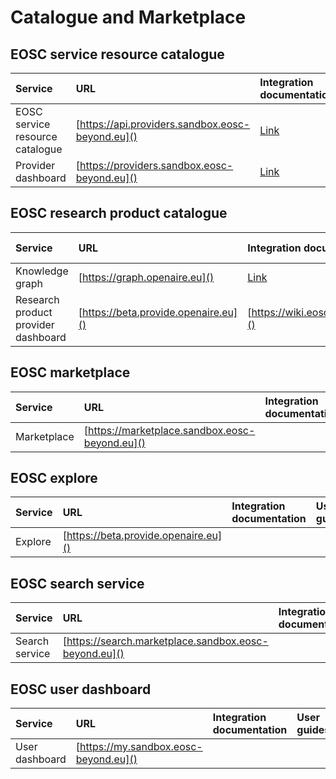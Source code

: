 # Catalogue and Marketplace

## EOSC service resource catalogue

| Service                         |  URL                            | Integration documentation | User guides | Technology documentation | Owner  |
|:-------------------------------- |:------------------------------ |:--------------------------|:------------|:-------------------------|:-------|
| EOSC service resource catalogue | [https://api.providers.sandbox.eosc-beyond.eu]() | [Link](https://github.com/madgeek-arc/resource-catalogue-docs) | | | Athena |
| Provider dashboard | [https://providers.sandbox.eosc-beyond.eu]()     | [Link](https://wiki.eoscfuture.eu/display/PUBLIC/1.3+EOSC+Service+Catalogue%3A+Architecture+and+Interoperability+Guidelines) | | | Athena |  

## EOSC research product catalogue

| Service                         |  URL                            | Integration documentation | User guides | Technology documentation | Owner  |
|:-------------------------------- |:------------------------------ |:--------------------------|:------------|:-------------------------|:-------|
| Knowledge graph |      [https://graph.openaire.eu]() | [Link](https://wiki.eoscfuture.eu/display/PUBLIC/1.2+EOSC+Research+Product+Catalogue%3A+Architecture+and+Interoperability+Guidelines) | | | OpenAIRE |
| Research product provider dashboard    |[https://beta.provide.openaire.eu]() | [https://wiki.eoscfuture.eu/display/PUBLIC/1.2+EOSC+Research+Product+Catalogue%3A+Architecture+and+Interoperability+Guidelines]() | OpenAIRE |  

## EOSC marketplace
| Service                         |  URL                            | Integration documentation | User guides | Technology documentation | Owner  |
|:-------------------------------- |:------------------------------ |:--------------------------|:------------|:-------------------------|:-------|
| Marketplace |         [https://marketplace.sandbox.eosc-beyond.eu]() | | | | Cyfronet |

## EOSC explore
| Service                         |  URL                            | Integration documentation | User guides | Technology documentation | Owner  |
|:-------------------------------- |:------------------------------ |:--------------------------|:------------|:-------------------------|:-------|
| Explore |        [https://beta.provide.openaire.eu]() | | | | OpenAIRE |

## EOSC search service
| Service                         |  URL                            | Integration documentation | User guides | Technology documentation | Owner  |
|:-------------------------------- |:------------------------------ |:--------------------------|:------------|:-------------------------|:-------|
| Search service |       [https://search.marketplace.sandbox.eosc-beyond.eu]() | | | | Cyfronet |

## EOSC user dashboard
| Service                         |  URL                            | Integration documentation | User guides | Technology documentation | Owner  |
|:-------------------------------- |:------------------------------ |:--------------------------|:------------|:-------------------------|:-------|
| User dashboard |       [https://my.sandbox.eosc-beyond.eu]() | | | | Cyfronet |
